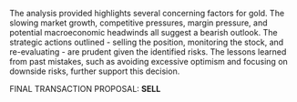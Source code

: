 The analysis provided highlights several concerning factors for gold. The slowing market growth, competitive pressures, margin pressure, and potential macroeconomic headwinds all suggest a bearish outlook. The strategic actions outlined - selling the position, monitoring the stock, and re-evaluating - are prudent given the identified risks. The lessons learned from past mistakes, such as avoiding excessive optimism and focusing on downside risks, further support this decision.

FINAL TRANSACTION PROPOSAL: **SELL**